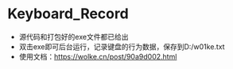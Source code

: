 # Keyboard_Record
+ 源代码和打包好的exe文件都已给出
+ 双击exe即可后台运行，记录键盘的行为数据，保存到D:/w01ke.txt
+ 使用文档：https://wolke.cn/post/90a9d002.html
